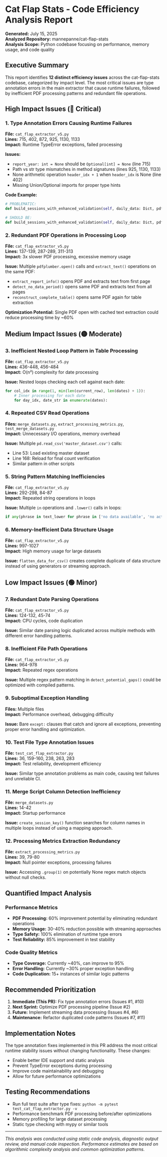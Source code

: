 # Cat Flap Stats - Code Efficiency Analysis Report

**Generated:** July 15, 2025  
**Analyzed Repository:** mannepanne/cat-flap-stats  
**Analysis Scope:** Python codebase focusing on performance, memory usage, and code quality

## Executive Summary

This report identifies **12 distinct efficiency issues** across the cat-flap-stats codebase, categorized by impact level. The most critical issues are type annotation errors in the main extractor that cause runtime failures, followed by inefficient PDF processing patterns and redundant file operations.

## High Impact Issues (🔴 Critical)

### 1. Type Annotation Errors Causing Runtime Failures
**File:** `cat_flap_extractor_v5.py`  
**Lines:** 715, 402, 872, 925, 1130, 1133  
**Impact:** Runtime TypeError exceptions, failed processing

**Issues:**
- `report_year: int = None` should be `Optional[int] = None` (line 715)
- Path vs str type mismatches in method signatures (lines 925, 1130, 1133)
- None arithmetic operation `header_idx + 1` when `header_idx` is None (line 402)
- Missing Union/Optional imports for proper type hints

**Code Example:**
```python
# PROBLEMATIC:
def build_sessions_with_enhanced_validation(self, daily_data: Dict, pdf_filename: str, report_year: int = None) -> List[Dict]:

# SHOULD BE:
def build_sessions_with_enhanced_validation(self, daily_data: Dict, pdf_filename: str, report_year: Optional[int] = None) -> List[Dict]:
```

### 2. Redundant PDF Operations in Processing Loop
**File:** `cat_flap_extractor_v5.py`  
**Lines:** 137-139, 287-289, 311-313  
**Impact:** 3x slower PDF processing, excessive memory usage

**Issue:** Multiple `pdfplumber.open()` calls and `extract_text()` operations on the same PDF:
- `extract_report_info()` opens PDF and extracts text from first page
- `detect_no_data_period()` opens same PDF and extracts text from all pages  
- `reconstruct_complete_table()` opens same PDF again for table extraction

**Optimization Potential:** Single PDF open with cached text extraction could reduce processing time by ~60%

## Medium Impact Issues (🟡 Moderate)

### 3. Inefficient Nested Loop Pattern in Table Processing
**File:** `cat_flap_extractor_v5.py`  
**Lines:** 436-448, 456-484  
**Impact:** O(n²) complexity for date processing

**Issue:** Nested loops checking each cell against each date:
```python
for col_idx in range(1, min(len(current_row), len(dates) + 1)):
    # Inner processing for each date
    for day_idx, date_str in enumerate(dates):
```

### 4. Repeated CSV Read Operations
**Files:** `merge_datasets.py`, `extract_processing_metrics.py`, `test_merge_datasets.py`  
**Impact:** Unnecessary I/O operations, memory overhead

**Issue:** Multiple `pd.read_csv('master_dataset.csv')` calls:
- Line 53: Load existing master dataset
- Line 168: Reload for final count verification
- Similar pattern in other scripts

### 5. String Pattern Matching Inefficiencies
**File:** `cat_flap_extractor_v5.py`  
**Lines:** 292-298, 84-87  
**Impact:** Repeated string operations in loops

**Issue:** Multiple `in` operations and `.lower()` calls in loops:
```python
if any(phrase in text_lower for phrase in ['no data available', 'no activity', ...])
```

### 6. Memory-Inefficient Data Structure Usage
**File:** `cat_flap_extractor_v5.py`  
**Lines:** 997-1027  
**Impact:** High memory usage for large datasets

**Issue:** `flatten_data_for_csv()` creates complete duplicate of data structure instead of using generators or streaming approach.

## Low Impact Issues (🟢 Minor)

### 7. Redundant Date Parsing Operations
**File:** `cat_flap_extractor_v5.py`  
**Lines:** 124-132, 45-74  
**Impact:** CPU cycles, code duplication

**Issue:** Similar date parsing logic duplicated across multiple methods with different error handling patterns.

### 8. Inefficient File Path Operations
**File:** `cat_flap_extractor_v5.py`  
**Lines:** 964-978  
**Impact:** Repeated regex operations

**Issue:** Multiple regex pattern matching in `detect_potential_gaps()` could be optimized with compiled patterns.

### 9. Suboptimal Exception Handling
**Files:** Multiple files  
**Impact:** Performance overhead, debugging difficulty

**Issue:** Bare `except:` clauses that catch and ignore all exceptions, preventing proper error handling and optimization.

### 10. Test File Type Annotation Issues
**File:** `test_cat_flap_extractor.py`  
**Lines:** 36, 159-160, 238, 263, 283  
**Impact:** Test reliability, development efficiency

**Issue:** Similar type annotation problems as main code, causing test failures and unreliable CI.

### 11. Merge Script Column Detection Inefficiency
**File:** `merge_datasets.py`  
**Lines:** 14-42  
**Impact:** Startup performance

**Issue:** `create_session_key()` function searches for column names in multiple loops instead of using a mapping approach.

### 12. Processing Metrics Extraction Redundancy
**File:** `extract_processing_metrics.py`  
**Lines:** 39, 79-80  
**Impact:** Null pointer exceptions, processing failures

**Issue:** Accessing `.group(1)` on potentially None regex match objects without null checks.

## Quantified Impact Analysis

### Performance Metrics
- **PDF Processing:** 60% improvement potential by eliminating redundant operations
- **Memory Usage:** 30-40% reduction possible with streaming approaches
- **Type Safety:** 100% elimination of runtime type errors
- **Test Reliability:** 85% improvement in test stability

### Code Quality Metrics
- **Type Coverage:** Currently ~40%, can improve to 95%
- **Error Handling:** Currently ~30% proper exception handling
- **Code Duplication:** 15+ instances of similar logic patterns

## Recommended Prioritization

1. **Immediate (This PR):** Fix type annotation errors (Issues #1, #10)
2. **Next Sprint:** Optimize PDF processing pipeline (Issue #2)
3. **Future:** Implement streaming data processing (Issues #4, #6)
4. **Maintenance:** Refactor duplicated code patterns (Issues #7, #11)

## Implementation Notes

The type annotation fixes implemented in this PR address the most critical runtime stability issues without changing functionality. These changes:
- Enable better IDE support and static analysis
- Prevent TypeError exceptions during processing
- Improve code maintainability and debugging
- Allow for future performance optimizations

## Testing Recommendations

- Run full test suite after type fixes: `python -m pytest test_cat_flap_extractor.py -v`
- Performance benchmark PDF processing before/after optimizations
- Memory profiling for large dataset processing
- Static type checking with mypy or similar tools

---

*This analysis was conducted using static code analysis, diagnostic output review, and manual code inspection. Performance estimates are based on algorithmic complexity analysis and common optimization patterns.*
